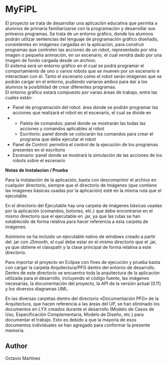 # MyFiPL

<div>
El proyecto se trata de desarrollar una aplicación educativa que permita a alumnos de primaria familiarizarse con la programación y desarrollar sus primeros programas.
Se trata de un entorno gráfico, donde los alumnos podrán utilizar sentencias del lenguaje de programación gráfico diseñado, consistentes en imágenes cargadas en la aplicación,
para construir programas que controlen las acciones de un robot, representado por otra imagen o pequeña animación, 
en un escenario, el cual vendrá dado por una imagen de fondo cargada desde un archivo.
</div>

<div>
El sistema será un entorno gráfico en el cual se podrá programar el comportamiento de uno o varios robots que se mueven por un escenario e interactúan con el. 
Tanto el escenario como el robot serán imágenes que se podrán cargar en el entorno, pudiendo variarse ambos para dar a los alumnos la posibilidad de crear diferentes programas.
</div>

<div>
El entorno gráfico estará compuesto por varias áreas de trabajo, entre las cuales están:
</div>

<div>
<ul>
<li>Panel de programación del robot: área donde se podrán programar las acciones que realizará el robot en el escenario, el cual se divide en</li>
<li>
    <ul>
        <li>Paleta de comandos: panel donde se mostrarán las todas las acciones y comandos aplicables al robot</li>
        <li>Escritorio: panel donde se colocarán los comandos para crear el programa que debe ejecutar el robot</li>
    </ul>
</li>
<li>Panel de Control: permitirá el control de la ejecución de los programas presentes en el escritorio</li>
<li>Escenario: panel donde se mostrará la simulación de las acciones de los robots sobre el escenario</li>
</ul>
</div>


<b>Notas de Instalacion / Prueba</b>

<div>
Para la instalación de la aplicación, basta con descomprimir el archivo en cualquier directorio, siempre que el directorio de Imágenes (que contiene las imágenes básicas usadas por la aplicación) esté en la misma ruta que el ejecutable.

En el directorio del Ejecutable hay una carpeta de imágenes básicas usadas por la aplicación (comandos, botones, etc.) que debe encontrarse en el mismo directorio que el ejecutable en .jar, ya que las rutas se han establecido de forma relativa para hacer referencia a esta carpeta de imágenes.

Asímismo se ha incluido un ejecutable nativo de windows creado a partir del .jar con JSmooth, el cual debe estar en el mismo directorio que el .jar, ya que obtiene el classpath y la clase principal de forma relativa a este directorio.

Para importar el proyecto en Eclipse con fines de ejecución y prueba basta con cargar la carpeta Arquitectura/PFG dentro del entorno de desarrollo. Dentro de este directorio se encuentra toda la arquitectura de la aplicación utilizada para el desarrollo, incluyendo el código fuente, las imágenes necesarias, la documentación del proyecto, la API de la versión actual (0.11) y los diversos diagramas UML.

En las diversas carpetas dentro del directorio «Documentación PFG» de la Arquitectura, que hacen referencia a las áreas del UP, se han eliminado los documentos en LYX creados durante el desarrollo (Modelo de Casos de Uso, Especificación Complementaria, Modelo de Diseño, etc.) para documentar el trabajo. 
Esto es debido a que la mayoría de esos documentos individuales se han agregado para conformar la presente memoria.
</div>


Author
-------

Octavio Martinez